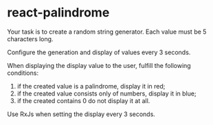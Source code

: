 # react-palindrome
Your task is to create a random string generator. Each value must be 5 characters long.

Configure the generation and display of values every 3 seconds.

When displaying the display value to the user, fulfill the following conditions:
1) if the created value is a palindrome, display it in red;
2) if the created value consists only of numbers, display it in blue;
3) if the created contains 0 do not display it at all.

Use RxJs when setting the display every 3 seconds.